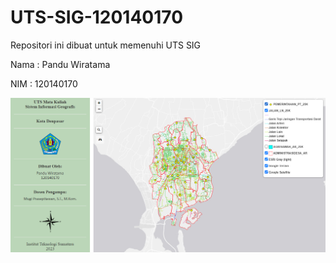 # UTS-SIG-120140170
Repositori ini dibuat untuk memenuhi UTS SIG

Nama  : Pandu Wiratama

NIM   : 120140170

<img src=https://github.com/PanduWiratama/UTS-SIG-120140170/blob/main/web.png>
